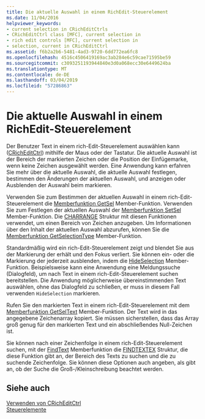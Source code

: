 ```yaml
---
title: Die aktuelle Auswahl in einem RichEdit-Steuerelement
ms.date: 11/04/2016
helpviewer_keywords:
- current selection in CRichEditCtrls
- CRichEditCtrl class [MFC], current selection in
- rich edit controls [MFC], current selection in
- selection, current in CRichEditCtrl
ms.assetid: f6b2a2b6-5481-4ad3-9720-6dd772ea6fc8
ms.openlocfilehash: 4516c4506419169ac3ab284e6c59cae71595be59
ms.sourcegitcommit: c3093251193944840e3d0a068ecc30e6449624ba
ms.translationtype: MT
ms.contentlocale: de-DE
ms.lasthandoff: 03/04/2019
ms.locfileid: "57286863"
---
```

# <a name="current-selection-in-a-rich-edit-control"></a>Die aktuelle Auswahl in einem RichEdit-Steuerelement

Der Benutzer Text in einem rich-Edit-Steuerelement auswählen kann ([CRichEditCtrl](../mfc/reference/cricheditctrl-class.md)) mithilfe der Maus oder der Tastatur. Die aktuelle Auswahl ist der Bereich der markierten Zeichen oder die Position der Einfügemarke, wenn keine Zeichen ausgewählt werden. Eine Anwendung kann erfahren Sie mehr über die aktuelle Auswahl, die aktuelle Auswahl festlegen, bestimmen den Änderungen der aktuellen Auswahl, und anzeigen oder Ausblenden der Auswahl beim markieren.

Verwenden Sie zum Bestimmen der aktuellen Auswahl in einem rich-Edit-Steuerelement die [Memberfunktion GetSel](../mfc/reference/cricheditctrl-class.md#getsel) Member-Funktion. Verwenden Sie zum Festlegen der aktuellen Auswahl der [Memberfunktion SetSel](../mfc/reference/cricheditctrl-class.md#setsel) Member-Funktion. Die [CHARRANGE](/windows/desktop/api/richedit/ns-richedit-_charrange) Struktur mit diesen Funktionen verwendet, um einen Bereich von Zeichen anzugeben. Um Informationen über den Inhalt der aktuellen Auswahl abzurufen, können Sie die [Memberfunktion GetSelectionType](../mfc/reference/cricheditctrl-class.md#getselectiontype) Member-Funktion.

Standardmäßig wird ein rich-Edit-Steuerelement zeigt und blendet Sie aus der Markierung der erhält und den Fokus verliert. Sie können ein- oder die Markierung der jederzeit ausblenden, indem die [HideSelection](../mfc/reference/cricheditctrl-class.md#hideselection) Member-Funktion. Beispielsweise kann eine Anwendung eine Meldungssuche (Dialogfeld), um nach Text in einem rich-Edit-Steuerelement suchen bereitstellen. Die Anwendung möglicherweise übereinstimmenden Text auswählen, ohne das Dialogfeld zu schließen, er muss in diesem Fall verwenden `HideSelection` markieren.

Rufen Sie den markierten Text in einem rich-Edit-Steuerelement mit dem [Memberfunktion GetSelText](../mfc/reference/cricheditctrl-class.md#getseltext) Member-Funktion. Der Text wird in das angegebene Zeichenarray kopiert. Sie müssen sicherstellen, dass das Array groß genug für den markierten Text und ein abschließendes Null-Zeichen ist.

Sie können nach einer Zeichenfolge in einem rich-Edit-Steuerelement suchen, mit der [FindText](../mfc/reference/cricheditctrl-class.md#findtext) Memberfunktion die [FINDTEXTEX](/windows/desktop/api/richedit/ns-richedit-_findtextexa) Struktur, die diese Funktion gibt an, der Bereich des Texts zu suchen und die zu suchende Zeichenfolge. Sie können diese Optionen auch angeben, als gibt an, ob der Suche die Groß-/Kleinschreibung beachtet werden.

## <a name="see-also"></a>Siehe auch

[Verwenden von CRichEditCtrl](../mfc/using-cricheditctrl.md)<br/>
[Steuerelemente](../mfc/controls-mfc.md)
